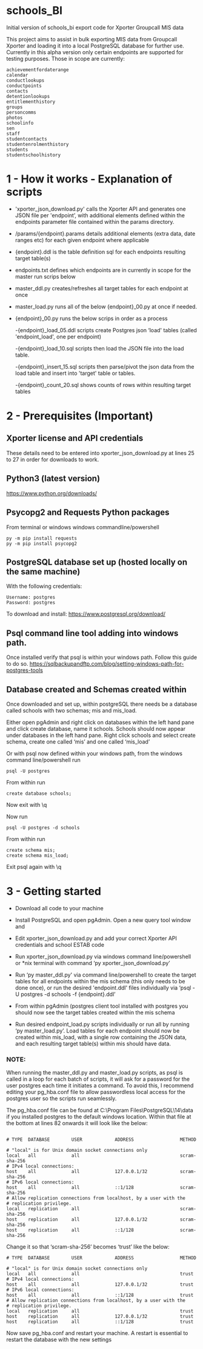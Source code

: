 # schools_BI
Initial version of schools_bi export code for Xporter Groupcall MIS data


This project aims to assist in bulk exporting MIS data from Groupcall Xporter and loading it into a local PostgreSQL database for further use. Currently in this alpha version only certain endpoints are supported for testing purposes. Those in scope are currently:

```
achievementfordaterange
calendar
conductlookups
conductpoints
contacts
detentionlookups
entitlementhistory
groups
personcomms
photos
schoolinfo
sen
staff
studentcontacts
studentenrolmenthistory
students
studentschoolhistory
```


# 1 - How it works - Explanation of scripts

- 'xporter_json_download.py' calls the Xporter API and generates one JSON file per 'endpoint’, with additional elements defined within the endpoints parameter file contained within the params directory. 

- /params/{endpoint}.params details additional elements (extra data, date ranges etc) for each given endpoint where applicable

- {endpoint}.ddl is the table definition sql for each endpoints resulting target table(s)

- endpoints.txt defines which endpoints are in currently in scope for the master run scrips below

- master_ddl.py creates/refreshes all target tables for each endpoint at once

- master_load.py runs all of the below {endpoint}_00.py at once if needed.

- {endpoint}_00.py runs the below scrips in order as a process

	-{endpoint}_load_05.ddl scripts create Postgres json ‘load' tables (called 'endpoint_load', one per endpoint)

	-{endpoint}_load_10.sql scripts then load the JSON file into the load table. 

	-{endpoint}_insert_15.sql scripts then parse/pivot the json data from the load table and insert into 'target' table or tables. 

	-{endpoint}_count_20.sql shows counts of rows within resulting target tables 


# 2 - Prerequisites **(Important)**

## Xporter license and API credentials

These details need to be entered into xporter_json_download.py at lines 25 to 27 in order for downloads to work. 

## Python3 (latest version)

https://www.python.org/downloads/ 

## Psycopg2 and Requests Python packages

From terminal or windows windows commandline/powershell
```
py -m pip install requests
py -m pip install psycopg2
```

## PostgreSQL database set up (hosted locally on the same machine) 

With the following credentials:
```
Username: postgres
Password: postgres
```
To download and install: https://www.postgresql.org/download/ 

## Psql command line tool adding into windows path. 

Once installed verify that psql is within your windows path. Follow this guide to do so. https://sqlbackupandftp.com/blog/setting-windows-path-for-postgres-tools 

## Database created and Schemas created within

Once downloaded and set up, within postgreSQL there needs be a database called schools with two schemas; mis and mis_load.

Either open pgAdmin and right click on databases within the left hand pane and click create database, name it schools. Schools should now appear under databases in the left hand pane. Right click schools and select create schema, create one called ‘mis’ and one called ‘mis_load’

Or with psql now defined within your windows path, from the windows command line/powershell run

```
psql -U postgres
```
From within run 
```
create database schools;
```
Now exit with \q

Now run
```
psql -U postgres -d schools
```
From within run
```
create schema mis;
create schema mis_load;
```
Exit psql again with \q

# 3 - Getting started

- Download all code to your machine 

- Install PostgreSQL and open pgAdmin. Open a new query tool window and 

- Edit xporter_json_download.py and add your correct Xporter API credentials and school ESTAB code

- Run xporter_json_download.py via windows command line/powershell or *nix terminal with command ‘py xporter_json_download.py’

- Run ‘py master_ddl.py' via command line/powershell to create the target tables for all endpoints within the mis schema (this only needs to be done once), or run the desired 'endpoint.ddl' files individually via ‘psql -U postgres -d schools -f {endpoint}.ddl’

- From within pgAdmin (postgres client tool installed with postgres you should now see the target tables created within the mis schema 

- Run desired endpoint_load.py scripts individually or run all by running ‘py master_load.py’. Load tables for each endpoint should now be created within mis_load, with a single row containing the JSON data, and each resulting target table(s) within mis should have data. 


### NOTE: 
When running the master_ddl.py and master_load.py scripts, as psql is called in a loop for each batch of scripts, it will ask for a password for the user postgres each time it initiates a command. To avoid this, I recommend editing your pg_hba.conf file to allow passwordless local access for the postgres user so the scripts run seamlessly.

The pg_hba.conf file can be found at C:\Program Files\PostgreSQL\14\data if you installed postgres to the default windows location. Within that file at the bottom at lines 82 onwards it will look like the below:

```

# TYPE  DATABASE        USER            ADDRESS                 METHOD

# "local" is for Unix domain socket connections only
local   all             all                                     scram-sha-256
# IPv4 local connections:
host    all             all             127.0.0.1/32            scram-sha-256
# IPv6 local connections:
host    all             all             ::1/128                 scram-sha-256
# Allow replication connections from localhost, by a user with the
# replication privilege.
local   replication     all                                     scram-sha-256
host    replication     all             127.0.0.1/32            scram-sha-256
host    replication     all             ::1/128                 scram-sha-256
```
Change it so that ‘scram-sha-256’ becomes ‘trust’ like the below:
```
# TYPE  DATABASE        USER            ADDRESS                 METHOD

# "local" is for Unix domain socket connections only
local   all             all                                     trust
# IPv4 local connections:
host    all             all             127.0.0.1/32            trust
# IPv6 local connections:
host    all             all             ::1/128                 trust
# Allow replication connections from localhost, by a user with the
# replication privilege.
local   replication     all                                     trust
host    replication     all             127.0.0.1/32            trust
host    replication     all             ::1/128                 trust
```
Now save pg_hba.conf and restart your machine. A restart is essential to restart the database with the new settings
